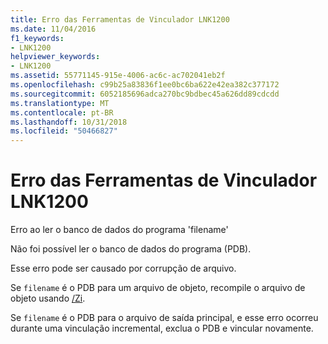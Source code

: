 ```yaml
---
title: Erro das Ferramentas de Vinculador LNK1200
ms.date: 11/04/2016
f1_keywords:
- LNK1200
helpviewer_keywords:
- LNK1200
ms.assetid: 55771145-915e-4006-ac6c-ac702041eb2f
ms.openlocfilehash: c99b25a83836f1ee0bc6ba622e42ea382c377172
ms.sourcegitcommit: 6052185696adca270bc9bdbec45a626dd89cdcdd
ms.translationtype: MT
ms.contentlocale: pt-BR
ms.lasthandoff: 10/31/2018
ms.locfileid: "50466827"
---
```

# <a name="linker-tools-error-lnk1200"></a>Erro das Ferramentas de Vinculador LNK1200

Erro ao ler o banco de dados do programa 'filename'

Não foi possível ler o banco de dados do programa (PDB).

Esse erro pode ser causado por corrupção de arquivo.

Se `filename` é o PDB para um arquivo de objeto, recompile o arquivo de objeto usando [/Zi](../../build/reference/z7-zi-zi-debug-information-format.md).

Se `filename` é o PDB para o arquivo de saída principal, e esse erro ocorreu durante uma vinculação incremental, exclua o PDB e vincular novamente.